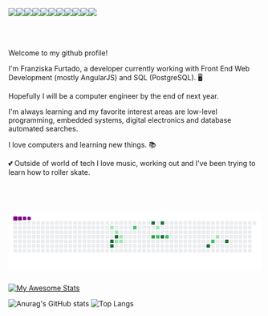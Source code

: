 <img width="50" src="https://cdn.jsdelivr.net/gh/devicons/devicon@latest/icons/angularjs/angularjs-original.svg" /><img width="50" src="https://cdn.jsdelivr.net/gh/devicons/devicon@latest/icons/postgresql/postgresql-original-wordmark.svg" /><img width="50" src="https://cdn.jsdelivr.net/gh/devicons/devicon@latest/icons/javascript/javascript-original.svg" /><img width="50" src="https://cdn.jsdelivr.net/gh/devicons/devicon@latest/icons/python/python-original.svg" /><img width="50" src="https://cdn.jsdelivr.net/gh/devicons/devicon@latest/icons/html5/html5-original.svg" /><img width="50" src="https://cdn.jsdelivr.net/gh/devicons/devicon@latest/icons/mysql/mysql-original.svg" /><img width="50" src="https://cdn.jsdelivr.net/gh/devicons/devicon@latest/icons/vscode/vscode-original.svg" /><img width="50" src="https://cdn.jsdelivr.net/gh/devicons/devicon@latest/icons/tortoisegit/tortoisegit-original.svg" /><img width="50" src="https://cdn.jsdelivr.net/gh/devicons/devicon@latest/icons/typescript/typescript-original.svg" /><img width="50" src="https://cdn.jsdelivr.net/gh/devicons/devicon@latest/icons/nodejs/nodejs-original.svg" /><img width="50" src="https://cdn.jsdelivr.net/gh/devicons/devicon@latest/icons/c/c-original.svg" />


<br>

<br>


Welcome to my github profile!

I'm Franziska Furtado, a developer currently working with Front End Web Development (mostly AngularJS) and SQL (PostgreSQL). :desktop_computer:

Hopefully I will be a computer engineer by the end of next year. 

I'm always learning and my favorite interest areas are low-level programming, embedded systems, digital electronics and database automated searches.

I love computers and learning new things. :books:

:two_hearts: Outside of world of tech I love music, working out and I've been trying to learn how to roller skate. 

<br>

# ![snake gif](https://github.com/franziskafurtado/franziskafurtado/blob/output/github-contribution-grid-snake.gif)

[![My Awesome Stats](https://awesome-github-stats.azurewebsites.net/user-stats/franziskafurtado?cardType=github&theme=graywhite&preferLogin=false)](https://git.io/awesome-stats-card)

![Anurag's GitHub stats](https://github-readme-stats.vercel.app/api?username=anuraghazra&show_icons=true&theme=radical)
![Top Langs](https://github-readme-stats.vercel.app/api/top-langs/?username=franziskafurtado&hide_progress=true)

          


          

